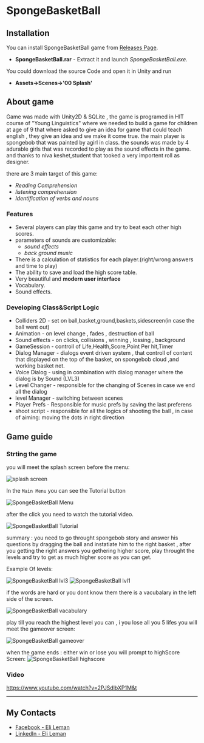 # SpongeBasketBall
## Installation
You can install SpongeBasketBall game from [Releases Page](https://github.com/eli1809/SpongeBasketBall/releases/tag/v1.0).
 - **SpongeBasketBall.rar** - Extract it and launch *SpongeBasketBall.exe*.
 
You could download the source Code and open it in Unity and run
 - **Assets->Scenes->'00 Splash'**

## About game
Game was made with Unity2D & SQLite , the game is programed in HIT course of "Young Linguistics" 
where we needed to build a game for children at age of 9 that where asked to give an idea
for game that could teach english , they give an idea and we make it come true.
the main player is spongebob that was painted by agirl in class.
the sounds was made by 4 adurable girls that was recorded to play as the sound effects in the game.
and thanks to niva keshet,student that tooked a very importent roll as designer.

there are 3 main target of this game:
- *Reading Comprehension*
- *listening comprehension*
- *Identification of verbs and nouns*

### Features
- Several players can play this game and try to beat each other high scores.
- parameters of sounds are customizable: 
  - *sound effects*
  - *back ground music*
- There is a calculation of statistics for each player.(right/wrong answers and time to play)
- The ability to save and load the high score table.
- Very beautiful and **modern user interface**
- Vocabulary.
- Sound effects.


### Developing Class&Script Logic
- Colliders 2D - set on ball,basket,ground,baskets,sidescreen(in case the ball went out)
- Animation - on level change , fades , destruction of ball
- Sound effects - on clicks, collisions , winning , lossing , background
- GameSession - controll of Life,Health,Score,Point Per hit,Timer
- Dialog Manager - dialogs event driven system , that controll of content that displayed on the top
				   of the basket, on spongebob cloud ,and working basket net.
- Voice Dialog - using in combination with dialog manager where the dialog is by Sound (LVL3)				   
- Level Changer - responsible for the changing of Scenes in case we end all the dialog 
- level Manager - switching between scenes
- Player Prefs - Responsible for music prefs by saving the last preferens
- shoot script - responsible for all the logics of shooting the ball , in case of aiming: moving the dots in right direction


## Game guide
### Strting the game
you will meet the splash screen before the menu: 

![splash screen](https://live.staticflickr.com/65535/48519697561_8420a88a2c_m.jpg)

In the `Main Menu` you can see the Tutorial button

![SpongeBasketBall Menu](https://live.staticflickr.com/65535/48519834166_54ded3b11f_m.jpg)

after the click you need to watch the tutorial video.

![SpongeBasketBall Tutorial](https://live.staticflickr.com/65535/48519865182_c374be21cc_m.jpg)


summary : you need to go throught spongebob story and answer his questions by dragging the ball 
and instatiate him to the right basket , after you getting the right answers you gethering higher score,
play throught the levels and try to get as much higher score as you can get.

Example Of levels:

![SpongeBasketBall lvl3](https://live.staticflickr.com/65535/48519697701_199c9b8378_m.jpg)
![SpongeBasketBall lvl1](https://live.staticflickr.com/65535/48519968831_dd9eae51a0_m.jpg)

if the words are hard or you dont know them there is a vacubalary in the left side of the screen.

![SpongeBasketBall vacabulary](https://live.staticflickr.com/65535/48519697341_4c79cb6a6f_m.jpg)


play till you reach the highest level you can , i you lose all you 5 lifes you will meet 
the gameover screen:

![SpongeBasketBall gameover](https://live.staticflickr.com/65535/48519865582_3f0e6805b1_m.jpg)

when the game ends : either win or lose you will prompt to highScore Screen:
![SpongeBasketBall highscore](https://live.staticflickr.com/65535/48519865532_975834b351_m.jpg)


### Video

https://www.youtube.com/watch?v=2PJSdlbXP1M&t

---

## My Contacts
- [Facebook - Eli Leman](https://www.facebook.com/eli.leman)
- [LinkedIn - Eli Leman](https://www.linkedin.com/in/liel-leman/)
